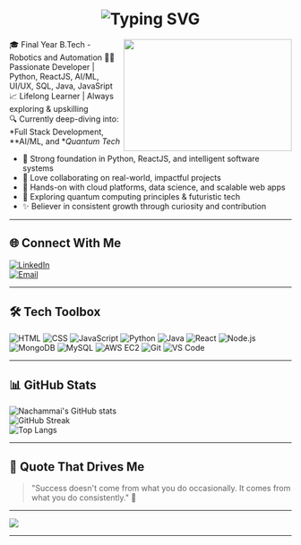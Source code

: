 <h1 align="center">
  <img src="https://readme-typing-svg.demolab.com?font=Fira+Code&size=25&pause=1000&center=true&vCenter=true&color=FF69B4&width=435&lines=Hi+there%2C+I'm+Nachammai+%F0%9F%92%8C;+%7C+Aspiring+Full+Stack+Developer+%7C" alt="Typing SVG" />
</h1>
<img align="right" width="300" height="200" src="https://media.giphy.com/media/L8K62iTDkzGX6/giphy.gif">


🎓 Final Year B.Tech - Robotics and Automation
👩‍💻 Passionate Developer | Python, ReactJS, AI/ML, UI/UX, SQL, Java, JavaSript
📈 Lifelong Learner | Always exploring & upskilling  
🔍 Currently deep-diving into: *Full Stack Development, **AI/ML, and **Quantum Tech*



- 🌟 Strong foundation in Python, ReactJS, and intelligent software systems  
- 🤝 Love collaborating on real-world, impactful projects  
- 💼 Hands-on with cloud platforms, data science, and scalable web apps  
- 🧠 Exploring quantum computing principles & futuristic tech  
- ✨ Believer in consistent growth through curiosity and contribution  

---

## 🌐 Connect With Me

[![LinkedIn](https://img.shields.io/badge/LinkedIn-Connect-blue?logo=linkedin&logoColor=white)](https://www.linkedin.com/in/nachammai3/)  
[![Email](https://img.shields.io/badge/Gmail-nachammai567@gmail.com-red?logo=gmail&logoColor=white)](mailto:nachammai3@gmail.com)

---

## 🛠️ Tech Toolbox

![HTML](https://img.shields.io/badge/HTML-e44d26?style=for-the-badge&logo=html5&logoColor=white)
![CSS](https://img.shields.io/badge/CSS-264de4?style=for-the-badge&logo=css3&logoColor=white)
![JavaScript](https://img.shields.io/badge/JavaScript-FFD700?style=for-the-badge&logo=javascript&logoColor=black)
![Python](https://img.shields.io/badge/Python-306998?style=for-the-badge&logo=python&logoColor=white)
![Java](https://img.shields.io/badge/Java-orange?style=for-the-badge&logo=java&logoColor=white)
![React](https://img.shields.io/badge/React-20232a?style=for-the-badge&logo=react&logoColor=61dafb)
![Node.js](https://img.shields.io/badge/Node.js-339933?style=for-the-badge&logo=nodedotjs&logoColor=white)
![MongoDB](https://img.shields.io/badge/MongoDB-4DB33D?style=for-the-badge&logo=mongodb&logoColor=white)
![MySQL](https://img.shields.io/badge/MySQL-00758F?style=for-the-badge&logo=mysql&logoColor=white)
![AWS EC2](https://img.shields.io/badge/AWS%20EC2-orange?style=for-the-badge&logo=amazonaws&logoColor=white)
![Git](https://img.shields.io/badge/Git-F05033?style=for-the-badge&logo=git&logoColor=white)
![VS Code](https://img.shields.io/badge/VS%20Code-007ACC?style=for-the-badge&logo=visualstudiocode&logoColor=white)

---

## 📊 GitHub Stats

![Nachammai's GitHub stats](https://github-readme-stats.vercel.app/api?username=Nachammai3&show_icons=true&theme=tokyonight&hide_border=true)  
![GitHub Streak](https://github-readme-streak-stats.herokuapp.com?user=Nachammai3&theme=tokyonight&hide_border=true)  
![Top Langs](https://github-readme-stats.vercel.app/api/top-langs/?username=Nachammai3&layout=compact&theme=tokyonight)

---

## 💬 Quote That Drives Me

> "Success doesn't come from what you do occasionally. It comes from what you do consistently." 🌟

---

[![](https://visitcount.itsvg.in/api?id=Nachammai3&icon=5&color=6)](https://visitcount.itsvg.in)

---
